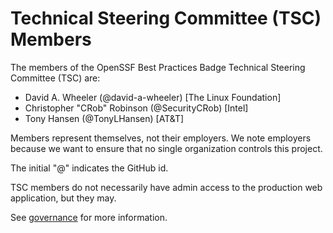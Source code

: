 # Technical Steering Committee (TSC) Members

<!-- SPDX-License-Identifier: (MIT OR CC-BY-3.0+) -->

The members of the OpenSSF Best Practices Badge
Technical Steering Committee (TSC) are:

* David A. Wheeler (@david-a-wheeler) [The Linux Foundation]
* Christopher "CRob" Robinson (@SecurityCRob) [Intel]
* Tony Hansen (@TonyLHansen) [AT&T]

Members represent themselves, not their employers.
We note employers because we want to ensure that no single organization
controls this project.

The initial "@" indicates the GitHub id.

TSC members do not necessarily have admin access to the production
web application, but they may.

See [governance](governance.md) for more information.
